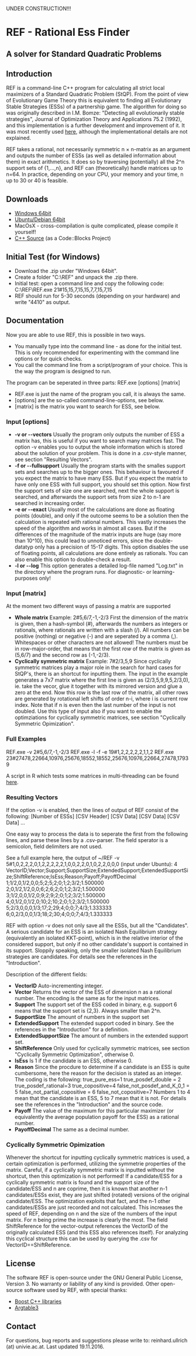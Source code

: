 UNDER CONSTRUCTION!!!

REF - Rational Ess Finder
=========================

A solver for Standard Quadratic Problems
----------------------------------------

Introduction
------------

REF is a command-line C++ program for calculating all strict local maximizers of a Standard Quadratic Problem (StQP). From the point of view of Evolutionary Game Theory this is equivalent to finding all Evolutionary Stable Strategies (ESSs) of a partnership game. The algorithm for doing so was originally described in I.M. Bomze: "Detecting all evolutionarily stable strategies", Journal of Optimization Theory and Applications 75.2 (1992), and this implementation is a further development and improvement of it. It was most recently used [here](http://www.optimization-online.org/DB_HTML/2016/05/5452.html), although the implementational details are not explained.

REF takes a rational, not necessarily symmetric n × n-matrix as an argument and outputs the number of ESSs (as well as detailed information about them) in exact arithmetics. It does so by traversing (potentially) all the 2^n support sets of {1,...,n}, and REF can (theoretically) handle matrices up to n=64. In practice, depending on your CPU, your memory and your time, n up to 30 or 40 is feasible.

Downloads
---------

-   [Windows 64bit](REF_win64.zip)
-   [Ubuntu/Debian 64bit](REF_ubuntu64.zip)
-   MacOsX - cross-compilation is quite complicated, please compile it yourself!
-   [C++ Source](REF_source.zip) (as a Code::Blocks Project)

Initial Test (for Windows)
--------------------------

-   Download the .zip under "Windows 64bit".
-   Create a folder "C:\\REF" and unpack the .zip there.
-   Initial test: open a command line and copy the following code: C:\\REF\\REF.exe 21\#15,15,7,15,15,7,7,15,7,15
-   REF should run for 5-30 seconds (depending on your hardware) and write "4410" as output.

Documentation
-------------

Now you are able to use REF, this is possible in two ways.

-   You manually type into the command line - as done for the initial test. This is only recommended for experimenting with the command line options or for quick checks.
-   You call the command line from a script/program of your choice. This is the way the program is designed to run.

The program can be seperated in three parts: REF.exe \[options\] \[matrix\]

-   REF.exe is just the name of the program you call, it is always the same.
-   \[options\] are the so-called command-line-options, see below.
-   \[matrix\] is the matrix you want to search for ESS, see below.

### Input \[options\]

-   **-v or --vectors**
    Usually the program only outputs the number of ESS a matrix has, this is useful if you want to search many matrices fast. The option -v enables you to output the whole information which is stored about the solution of your problem. This is done in a .csv-style manner, see section "Resulting Vectors".
-   **-f or --fullsupport**
    Usually the program starts with the smalles support sets and searches up to the bigger ones. This behaviour is favoured if you expect the matrix to have many ESS. But if you expect the matrix to have only one ESS with full support, you should set this option. Now first the support sets of size one are searched, next the whole support is searched, and afterwards the support sets from size 2 to n-1 are searched in increasing order.
-   **-e or --exact**
    Usually most of the calculations are done as floating points (double), and only if the outcome seems to be a solution then the calculation is repeated with rational numbers. This vastly increases the speed of the algorithm and works in almost all cases. But if the differences of the magnitude of the matrix inputs are huge (say more than 10^10), this could lead to unnoticed errors, since the double-datatyp only has a precision of 15-17 digits. This option disables the use of floating points, all calculations are done entirely as rationals. You can also enable this option to double-check a result.
-   **-l or --log**
    This option generates a detailed log-file named "Log.txt" in the directory where the program runs. For diagnostic- or learning-purposes only!

### Input \[matrix\]

At the moment two different ways of passing a matrix are supported

-   **Whole matrix**
    Example: 2\#5,6/7,-1,-2/3
    First the dimension of the matrix is given, then a hash-symbol (\#), afterwards the numbers as integers or rationals, where rationals are written with a slash (/). All numbers can be positive (nothing) or negative (-) and are seperated by a comma (,). Whitespaces or other characters are not allowed! The numbers must be in row-major-order, that means that the first *row* of the matrix is given as (5,6/7) and the second row as (-1,-2/3).
-   **Cyclically symmetric matrix**
    Example: 7\#2/3,5,9
    Since cyclically symmetric matrices play a major role in the search for hard cases for StQP's, there is an shortcut for inputting them. The input in the example generates a 7x7 matrix where the first line is given as (2/3,5,9,9,5,2/3,0), ie. take the vecor, glue it together with its mirrored version and glue a zero at the end. Now this row is the last row of the matrix, all other rows are generated by rotational left shifts of order n-i, where i is current row index. Note that if n is even then the last number of the input is not doubled. Use this type of input also if you want to enable the optimziations for cyclically symmetric matrices, see section "Cyclically Symmetric Opimization".

### Full Examples

REF.exe -v 2\#5,6/7,-1,-2/3
REF.exe -l -f -e 19\#1,2,2,2,2,2,1,1,2
REF.exe 23\#27478,22664,10976,25676,18552,18552,25676,10976,22664,27478,17939

A script in R which tests some matrices in multi-threading can be found [here](ref_tester.R).

### Resulting Vectors

If the option -v is enabled, then the lines of output of REF consist of the following:
\[Number of ESSs\]
\[CSV Header\]
\[CSV Data\]
\[CSV Data\]
\[CSV Data\]
...

One easy way to process the data is to seperate the first from the following lines, and parse these lines by a .csv-parser. The field sperator is a semicolon, field delimiters are not used.

See a full example here, the output of ~/REF -v 5\#1,0,2,2,2,0,1,2,2,2,2,2,1,0,0,2,2,0,1,0,2,2,0,0,0 (input under Ubuntu):
4
VectorID;Vector;Support;SupportSize;ExtendedSupport;ExtendedSupportSize;ShiftReference;IsEss;Reason;Payoff;PayoffDecimal
1;1/2,0,1/2,0,0;5;2;5;2;0;1;2;3/2;1.500000
2;0,1/2,1/2,0,0;6;2;6;2;0;1;2;3/2;1.500000
3;1/2,0,0,1/2,0;9;2;9;2;0;1;2;3/2;1.500000
4;0,1/2,0,1/2,0;10;2;10;2;0;1;2;3/2;1.500000
5;2/3,0,0,0,1/3;17;2;29;4;0;0;7;4/3;1.333333
6;0,2/3,0,0,1/3;18;2;30;4;0;0;7;4/3;1.333333

REF with option -v does not only save all the ESSs, but all the "Candidates". A serious candidate for an ESS is an isolated Nash Equilibrium strategy (equivalently an isolated KKT-point), which is in the relative interior of the considered support, but only if no other candidate's support is contained in its support. Sloppily speaking, only the smaller isolated Nash Equilibrium strategies are candidates. For details see the references in the "Introduction".

Description of the different fields:

-   **VectorID**
    Auto-incrementing integer.
-   **Vector**
    Returns the vector of the ESS of dimension n as a rational number. The encoding is the same as for the input matrices.
-   **Support**
    The support set of the ESS coded in binary, e.g. support 6 means that the support set is {2,3}. Always smaller than 2^n.
-   **SupportSize**
    The amount of numbers in the support set
-   **ExtendedSupport**
    The extended support coded in binary. See the references in the "Introduction" for a definition.
-   **ExtendedSupportSize**
    The amount of numbers in the extended support set.
-   **ShiftReference**
    Only used for cyclically symmetric matrices, see section "Cyclically Symmetric Optimization", otherwise 0.
-   **IsEss**
    Is 1 if the candidate is an ESS, otherwise 0.
-   **Reason**
    Since the procdure to determine if a candidate is an ESS is quite cumbersome, here the reason for the decision is stated as an integer. The coding is the following:
    true\_pure\_ess=1
    true\_posdef\_double = 2
    true\_posdef\_rational=3
    true\_copositive=4
    false\_not\_posdef\_and\_K\_0\_1 = 5
    false\_not\_partial\_copositive = 6
    false\_not\_copositive=7
    Numbers 1 to 4 mean that the candidate is an ESS, 5 to 7 mean that it is not. For details see the references in the "Introduction" and the source code.
-   **Payoff**
    The value of the maximum for this particular maximizer (or equivalently the average population payoff for the ESS) as a rational number.
-   **PayoffDecimal**
    The same as a decimal number.

### Cyclically Symmetric Opimization

Whenever the shortcut for inputting cyclically symmetric matrices is used, a certain optimization is performed, utilizing the symmetrie properties of the matrix. Careful, if a cyclically symmetric matrix is inputted without the shortcut, then this optimization is not performed!
If a candidate/ESS for a cyclically symmetric matrix is found and the support size of the candidate/ESS and n are coprime, then it is known that another n-1 candidates/ESSs exist, they are just shifted (rotated) versions of the original candidate/ESS. The optimization exploits that fact, and the n-1 other candidates/ESSs are just recorded and not calculated. This increases the speed of REF, depending on n and the size of the numbers of the input matrix. For n being prime the increase is clearly the most.
The field ShiftReference for the vector-output references the VectorID of the originally calculated ESS (and this ESS also references itself). For analyzing this cyclical structure this can be used by querying the .csv for VectorID==ShiftReference.

License
-------

The software REF is open-source under the GNU General Public License, Version 3. No warranty or liability of any kind is provided.
Other open-source software used by REF, with special thanks:

-   [Boost C++ libraries](http://www.boost.org/)
-   [Argtable3](http://www.argtable.org/)

Contact
-------

For questions, bug reports and suggestions please write to: reinhard.ullrich (at) univie.ac.at.
Last updated 19.11.2016.

